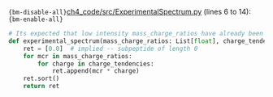 `{bm-disable-all}`[ch4_code/src/ExperimentalSpectrum.py](ch4_code/src/ExperimentalSpectrum.py) (lines 6 to 14):`{bm-enable-all}`

```python
# Its expected that low intensity mass_charge_ratios have already been filtered out prior to invoking this func.
def experimental_spectrum(mass_charge_ratios: List[float], charge_tendencies: Set[float]) -> List[float]:
    ret = [0.0]  # implied -- subpeptide of length 0
    for mcr in mass_charge_ratios:
        for charge in charge_tendencies:
            ret.append(mcr * charge)
    ret.sort()
    return ret
```